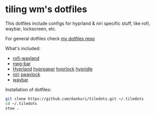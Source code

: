 # tiling wm's dotfiles

This dotfiles include configs for hyprland & niri specific stuff, like rofi, waybar, lockscreen, etc.

For general dotfiles check [my dotfiles repo](https://github.com/dankuri/dotfiles)

What's included:

- [rofi-wayland](https://github.com/lbonn/rofi)
- [nwg-bar](https://github.com/nwg-piotr/nwg-bar)
- [Hyprland](https://github.com/hyprwm/Hyprland) [hyprpaper](https://github.com/hyprwm/hyprpaper) [hyprlock](https://github.com/hyprwm/hyprlock) [hypridle](https://github.com/hyprwm/hypridle)
- [niri](https://github.com/YaLTeR/niri) [swaylock](https://github.com/mortie/swaylock-effects)
- [waybar](https://github.com/Alexays/Waybar)

Installation of dotfiles:

```bash
git clone https://github.com/dankuri/tiledots.git ~/.tiledots
cd ~/.tiledots
stow .
```
